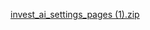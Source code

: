 [invest_ai_settings_pages (1).zip](https://github.com/user-attachments/files/20996908/invest_ai_settings_pages.1.zip)
